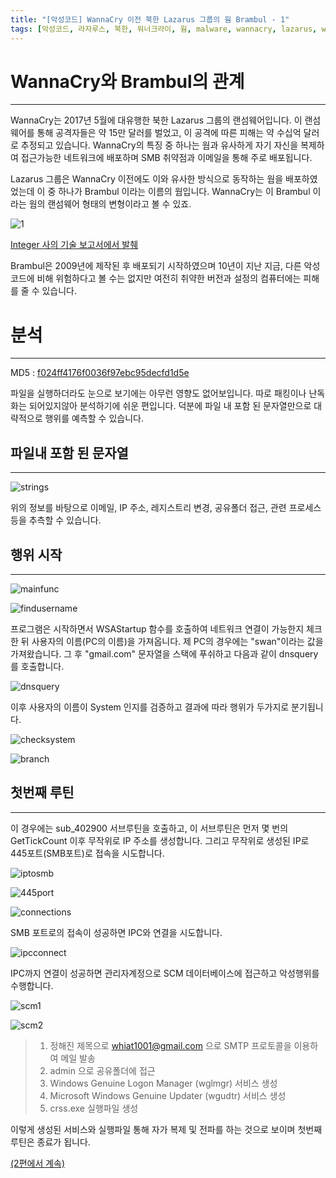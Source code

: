 ```yaml
---
title: "[악성코드] WannaCry 이전 북한 Lazarus 그룹의 웜 Brambul - 1"
tags: [악성코드, 라자루스, 북한, 워너크라이, 웜, malware, wannacry, lazarus, worm, north korea, korean]
---
```


# WannaCry와 Brambul의 관계
---
WannaCry는 2017년 5월에 대유행한 북한 Lazarus 그룹의 랜섬웨어입니다.
이 랜섬웨어를 통해 공격자들은 약 15만 달러를 벌었고, 이 공격에 따른 피해는 약 수십억 달러로 추정되고 있습니다.
WannaCry의 특징 중 하나는 웜과 유사하게 자기 자신을 복제하여 접근가능한 네트워크에 배포하며 SMB 취약점과 이메일을 통해 주로 배포됩니다.

Lazarus 그룹은 WannaCry 이전에도 이와 유사한 방식으로 동작하는 웜을 배포하였었는데 이 중 하나가 Brambul 이라는 이름의 웜입니다.
WannaCry는 이 Brambul 이라는 웜의 랜섬웨어 형태의 변형이라고 볼 수 있죠.

![1](https://cdn5.alienvault.com/blog-content/Screen_Shot_2018-02-08_at_5.42.47_PM.png)

[Integer 사의 기술 보고서에서 발췌](http://www.intezer.com/wp-content/uploads/2017/07/Intezer-WannaCry.pdf)

Brambul은 2009년에 제작된 후 배포되기 시작하였으며 10년이 지난 지금, 다른 악성코드에 비해 위험하다고 볼 수는 없지만 여전히 취약한 버전과 설정의 컴퓨터에는 피해를 줄 수 있습니다.

# 분석
---
MD5 :  [f024ff4176f0036f97ebc95decfd1d5e](https://www.hybrid-analysis.com/sample/7b2f8c43b4c92fb2add9fce264e92668dac2530493c51c5d6b45dcb764e208ed/?environmentId=100)

파일을 실행하더라도 눈으로 보기에는 아무런 영향도 없어보입니다.
따로 패킹이나 난독화는 되어있지않아 분석하기에 쉬운 편입니다.
덕분에 파일 내 포함 된 문자열만으로 대략적으로 행위를 예측할 수 있습니다.

## 파일내 포함 된 문자열
---
![strings](https://i.imgur.com/xgpGboe.png)

위의 정보를 바탕으로 이메일, IP 주소, 레지스트리 변경, 공유폴더 접근, 관련 프로세스 등을 추측할 수 있습니다.


## 행위 시작
---
![mainfunc](https://i.imgur.com/nLWaVUt.png)

![findusername](https://i.imgur.com/cKclzgO.png)

프로그램은 시작하면서 WSAStartup 함수를 호출하여 네트워크 연결이 가능한지 체크한 뒤
사용자의 이름(PC의 이름)을 가져옵니다. 제 PC의 경우에는 "swan"이라는 값을 가져왔습니다.
그 후 "gmail.com" 문자열을 스택에 푸쉬하고 다음과 같이 dnsquery를 호출합니다.

![dnsquery](https://i.imgur.com/O0B3XUC.png)

이후 사용자의 이름이 System 인지를 검증하고 결과에 따라 행위가 두가지로 분기됩니다.

![checksystem](https://i.imgur.com/nu7Qqd2.png)

![branch](https://i.imgur.com/GhWLwo9.png)


## 첫번째 루틴
---

이 경우에는 sub_402900 서브루틴을 호출하고, 이 서브루틴은 먼저 몇 번의 GetTickCount 이후 무작위로 IP 주소를 생성합니다.
그리고 무작위로 생성된 IP로 445포트(SMB포트)로 접속을 시도합니다.

![iptosmb](https://i.imgur.com/bykvnRb.png)

![445port](https://i.imgur.com/UUWYUUZ.png)

![connections](https://i.imgur.com/5slnWx2.png)

SMB 포트로의 접속이 성공하면 IPC와 연결을 시도합니다.

![ipcconnect](https://i.imgur.com/Ymvu1X4.png)

IPC까지 연결이 성공하면 관리자계정으로 SCM 데이터베이스에 접근하고 악성행위를 수행합니다.

![scm1](https://i.imgur.com/VmvgAtB.png)

![scm2](https://i.imgur.com/jN1KzYh.png)

>1. 정해진 제목으로 whiat1001@gmail.com 으로 SMTP 프로토콜을 이용하여 메일 발송
>2. admin 으로 공유폴더에 접근
>3. Windows Genuine Logon Manager (wglmgr) 서비스 생성
>4. Microsoft Windows Genuine Updater (wgudtr) 서비스 생성
>5. crss.exe 실행파일 생성

이렇게 생성된 서비스와 실행파일 통해 자가 복제 및 전파를 하는 것으로 보이며 첫번째 루틴은 종료가 됩니다.

[(2편에서 계속)](https://metaswan.github.io/posts/%EC%95%85%EC%84%B1%EC%BD%94%EB%93%9C-WannaCry-%EC%9D%B4%EC%A0%84-%EB%B6%81%ED%95%9C-Lazarus-%EA%B7%B8%EB%A3%B9%EC%9D%98-%EC%9B%9C-Brambul-2)
